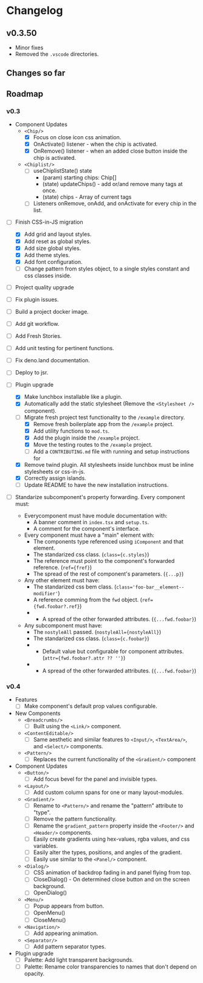 # Changelog

## v0.3.50

- Minor fixes
- Removed the `.vscode` directories.

## Changes so far

## Roadmap

### v0.3

- Component Updates
  - `<Chip/>`
    - [x] Focus on close icon css animation.
    - [x] OnActivate() listener - when the chip is activated.
    - [x] OnRemove() listener - when an added close button inside the chip is activated.
  - `<Chiplist/>`
    - [ ] useChiplistState() state
      - (param) starting chips: Chip[]
      - (state) updateChips() - add or/and remove many tags at once.
      - (state) chips - Array of current tags
    - [ ] Listeners onRemove, onAdd, and onActivate for every chip in the list.

- [ ] Finish CSS-in-JS migration
  - [x] Add grid and layout styles.
  - [x] Add reset as global styles.
  - [x] Add size global styles.
  - [x] Add theme styles.
  - [x] Add font configuration.
  - [ ] Change pattern from styles object, to a single styles constant and css classes inside.

- [ ] Project quality upgrade
 - [ ] Fix plugin issues.
 - [ ] Build a project docker image.
 - [ ] Add git workflow. 
 - [ ] Add Fresh Stories.
 - [ ] Add unit testing for pertinent functions.
 - [ ] Fix deno.land documentation.
 - [ ] Deploy to jsr.

- [ ] Plugin upgrade
  - [x] Make lunchbox installable like a plugin.
  - [x] Automatically add the static stylesheet (Remove the `<Stylesheet />` component).
  - [ ] Migrate fresh project test functionality to the `/example` directory.
    - [x] Remove fresh boilerplate app from the `/example` project.
    - [x] Add utility functions to `mod.ts`.
    - [x] Add the plugin inside the `/example` project.
    - [x] Move the testing routes to the `/example` project.
    - [ ] Add a `CONTRIBUTING.md` file with running and setup instructions for 
  - [x] Remove twind plugin. All stylesheets inside lunchbox must be inline stylesheets or css-in-js.
  - [x] Correctly assign islands.
  - [ ] Update README to have the new installation instructions.

- [ ] Standarize subcomponent's property forwarding. Every component must:
  - Everycomponent must have module documentation with:
    - A banner comment in `index.tsx` and `setup.ts`.
    - A comment for the component's interface.
  - Every component must have a "main" element with:
    - The components type referenced using `iComponent` and that element.
    - The standarized css class. (`class={c.styles}`)
    - The reference must point to the component's forwarded reference. (`ref={fref}`)
    - The spread of the rest of component's parameters. (`{...p}`)
  - Any other element must have:
    - The standarized css bem class. (`class='foo-bar__element--modifier'`)
    - A reference comming from the `fwd` object. (`ref={fwd.foobar?.ref}`)
    - * A spread of the other forwarded attributes. (`{...fwd.foobar}`)
  - Any subcomponent must have:
    - The `nostyleAll` passed. (`nostyleAll={nostyleAll}`)
    - The standarized css class. (`class={c.foobar}`)
    - * Default value but configurable for component attributes. (`attr={fwd.foobar?.attr ?? ''}`)
    - * A spread of the other forwarded attributes. (`{...fwd.foobar}`)

### v0.4

- Features
  - [ ] Make component's default prop values configurable.

- New Components
  - `<Breadcrumbs/>`
    - [ ] Built using the `<Link/>` component.
  - `<ContentEditable/>`
    - [ ] Same aesthetic and similar features to `<Input/>`, `<TextArea/>`, and `<Select/>` components.
  - `<Pattern/>`
    - [ ] Replaces the current functionality of the `<Gradient/>` component

- Component Updates
  - `<Button/>`
    - [ ] Add focus bevel for the panel and invisible types.
  - `<Layout/>`
    - [ ] Add custom column spans for one or many layout-modules.
  - `<Gradient/>`
    - [ ] Rename to `<Pattern/>` and rename the "pattern" attribute to "type".
    - [ ] Remove the pattern functionality.
    - [ ] Rename the `gradient_pattern` property inside the `<Footer/>` and `<Header/>` components.
    - [ ] Easily create gradients using hex-values, rgba values, and css variables.
    - [ ] Easily alter the types, positions, and angles of the gradient.
    - [ ] Easily use similar to the `<Panel/>` component.
  - `<Dialog/>`
    - [ ] CSS animation of backdrop fading in and panel flying from top.
    - [ ] CloseDialog() - On determined close button and on the screen background.
    - [ ] OpenDialog()
  - `<Menu/>` 
    - [ ] Popup appears from button.
    - [ ] OpenMenu()
    - [ ] CloseMenu()
  - `<Navigation/>`
    - [ ] Add appearing animation.
  - `<Separator/>`
    - [ ] Add pattern separator types.

- Plugin upgrade
  - [ ] Palette: Add light transparent backgrounds.
  - [ ] Palette: Rename color transparencies to names that don't depend on opacity.